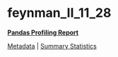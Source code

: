 # feynman_II_11_28

[**Pandas Profiling Report**](https://epistasislab.github.io/pmlb/profile/feynman_II_11_28.html)

[Metadata](metadata.yaml) | [Summary Statistics](summary_stats.tsv)

